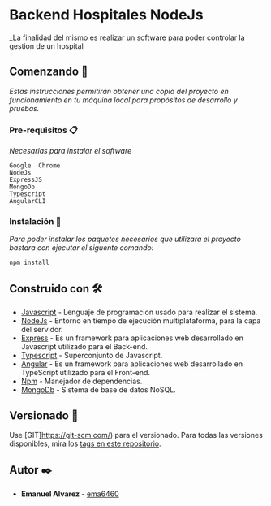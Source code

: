 # Backend Hospitales NodeJs 

_La finalidad del mismo es realizar un software para poder controlar la gestion de un hospital

## Comenzando 🚀

_Estas instrucciones permitirán obtener una copia del proyecto en funcionamiento en tu máquina local para propósitos de desarrollo y pruebas._


### Pre-requisitos 📋
_Necesarias para instalar el software_

```
Google	Chrome
NodeJs
ExpressJS
MongoDb
Typescript
AngularCLI

```

### Instalación 🔧

_Para poder instalar los paquetes necesarios que utilizara el proyecto bastara con ejecutar el siguente comando:_


```
npm install 

```

## Construido con 🛠️
* [Javascript](https://www.javascript.com/) - Lenguaje de programacion usado para realizar el sistema.
* [NodeJs](https://nodejs.org/es/) - Entorno en tiempo de ejecución multiplataforma, para la capa del servidor.
* [Express](https://expressjs.com/es/) -  Es un framework para aplicaciones web desarrollado en Javascript utilizado para el Back-end.
* [Typescript](https://www.typescriptlang.org/) - Superconjunto de Javascript.
* [Angular](https://angular.io/) - Es un framework para aplicaciones web desarrollado en TypeScript utilizado para el Front-end.
* [Npm](https://www.npmjs.com/) - Manejador de dependencias.
* [MongoDb](https://www.mongodb.com/es) -  Sistema de base de datos NoSQL.

## Versionado 📌

Use [GIT]https://git-scm.com/) para el versionado. Para todas las versiones disponibles, mira los [tags en este repositorio](https://github.com/ema6460/backend-hospitales/tags).

## Autor ✒️


* **Emanuel Alvarez** - [ema6460](https://github.com/ema6460)
